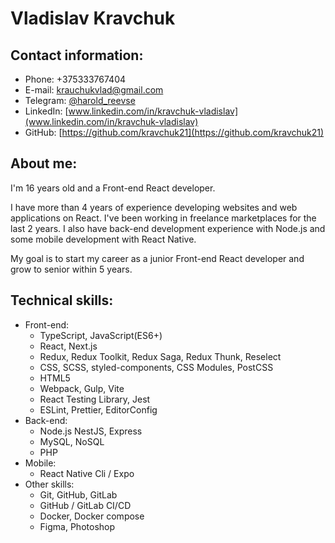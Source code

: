 # Vladislav Kravchuk

## Contact information:

- Phone: +375333767404
- E-mail: krauchukvlad@gmail.com
- Telegram: [@harold_reevse](https://t.me/harold_reevse)
- LinkedIn: [www.linkedin.com/in/kravchuk-vladislav](www.linkedin.com/in/kravchuk-vladislav)
- GitHub: [https://github.com/kravchuk21](https://github.com/kravchuk21)

## About me:

I'm 16 years old and a Front-end React developer.

I have more than 4 years of experience developing websites and web applications on React. I've been working in freelance marketplaces for the last 2 years. I also have back-end development experience with Node.js and some mobile development with React Native.

My goal is to start my career as a junior Front-end React developer and grow to senior within 5 years.

## Technical skills:

- Front-end:
  - TypeScript, JavaScript(ES6+)
  - React, Next.js
  - Redux, Redux Toolkit, Redux Saga, Redux Thunk, Reselect
  - CSS, SCSS, styled-components, CSS Modules, PostCSS
  - HTML5
  - Webpack, Gulp, Vite
  - React Testing Library, Jest
  - ESLint, Prettier, EditorConfig
- Back-end:
  - Node.js NestJS, Express
  - MySQL, NoSQL
  - PHP
- Mobile:
  - React Native Cli / Expo
- Other skills:
  - Git, GitHub, GitLab
  - GitHub / GitLab CI/CD
  - Docker, Docker compose
  - Figma, Photoshop
